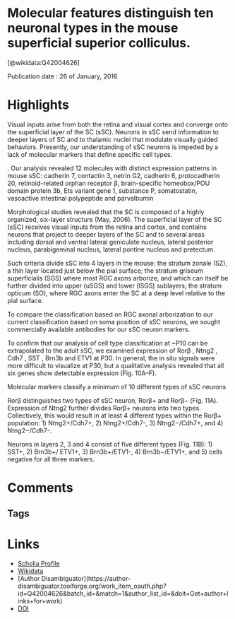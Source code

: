 
Molecular features distinguish ten neuronal types in the mouse superficial superior colliculus.
===============================================================================================
  
  [@wikidata:Q42004626]  
  
Publication date : 26 of January, 2016  

# Highlights

Visual inputs arise from both the retina and
visual cortex and converge onto the superficial layer of the SC (sSC). Neurons in sSC send
information to deeper layers of SC and to thalamic nuclei that modulate visually guided behaviors.
Presently, our understanding of sSC neurons is impeded by a lack of molecular markers that define
specific cell types.

. Our analysis  revealed 12 molecules with distinct expression patterns in mouse sSC: cadherin 7, contactin 3,
netrin G2, cadherin 6, protocadherin 20, retinoid-related orphan receptor β, brain-specific
homeobox/POU domain protein 3b, Ets variant gene 1, substance P, somatostatin, vasoactive
intestinal polypeptide and parvalbumin


Morphological studies revealed that the SC is composed of a highly organized, six-layer
structure (May, 2006). The superficial layer of the SC (sSC) receives visual inputs from the
retina and cortex, and contains neurons that project to deeper layers of the SC and to several
areas including dorsal and ventral lateral geniculate nucleus, lateral posterior nucleus,
parabigeminal nucleus, lateral pontine nucleus and pretectum.

Such criteria divide sSC into 4 layers in the mouse: the stratum zonale (SZ), a thin layer
located just below the pial surface; the stratum griseum superficialis (SGS) where most RGC
axons arborize, and which can itself be further divided into upper (uSGS) and lower (lSGS)
sublayers; the stratum opticum (SO), where RGC axons enter the SC at a deep level relative
to the pial surface.

To
compare the classification based on RGC axonal arborization to our current classification
based on soma position of sSC neurons, we sought commercially available antibodies for
our sSC neuron markers.

To confirm that our analysis of cell type classification at ~P10 can be extrapolated to the
adult sSC, we examined expression of Rorβ , Ntng2 , Cdh7 , SST , Brn3b and ETV1 at P30. In
general, the in situ signals were more difficult to visualize at P30, but a qualitative analysis
revealed that all six genes show detectable expression (Fig. 10A–F).

Molecular markers classify a minimum of 10 different types of sSC neurons

Rorβ distinguishes two types of sSC neuron, Rorβ+ and Rorβ− (Fig. 11A). Expression of
Ntng2 further divides Rorβ+ neurons into two types.
Collectively, this would result in at least 4 different
types within the Rorβ+ population: 1) Ntng2+/Cdh7+, 2) Ntng2+/Cdh7-, 3) Ntng2−/Cdh7+,
and 4) Ntng2−/Cdh7-.

Neurons in layers 2, 3 and 4 consist of five different types (Fig. 11B): 1) SST+, 2) Brn3b+/
ETV1+, 3) Brn3b+/ETV1-, 4) Brn3b−/ETV1+, and 5) cells negative for all three markers.



# Comments



## Tags

# Links
  
 * [Scholia Profile](https://scholia.toolforge.org/work/Q42004626)  
 * [Wikidata](https://www.wikidata.org/wiki/Q42004626)  
 * [Author Disambiguator](https://author-
disambiguator.toolforge.org/work_item_oauth.php?id=Q42004626&batch_id=&match=1&author_list_id=&doit=Get+author+links+for+work)  
 * [DOI](https://doi.org/10.1002/CNE.23952)  
